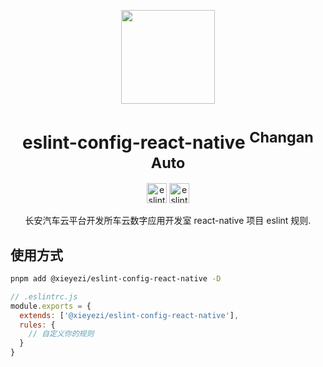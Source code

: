 <p align="center">
<img src="https://s2.loli.net/2022/04/10/4hAyLUkQIDZ1oxR.png" height="150">
</p>

<h1 align="center">eslint-config-react-native <sup>Changan Auto</sup></h1>

<p align="center">
<a href="https://www.npmjs.com/package/@xieyezi/eslint-config-react-native" target="__blank"><img src="https://api.iconify.design/teenyicons:react-outline.svg?color=%23878787" height="32" alt="eslint-config-react" /></a>
<a href="https://www.npmjs.com/package/@xieyezi/eslint-config-react-native" target="__blank"><img src="https://api.iconify.design/teenyicons:eslint-solid.svg?color=%23878787" height="32" alt="eslint-config-react-native" /></a>
</p>

<p align="center">
长安汽车云平台开发所车云数字应用开发室 react-native 项目 eslint 规则.<br>
</p>

## 使用方式

```bash
pnpm add @xieyezi/eslint-config-react-native -D
```

```js
// .eslintrc.js
module.exports = {
  extends: ['@xieyezi/eslint-config-react-native'],
  rules: {
    // 自定义你的规则
  }
}
```


